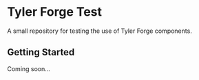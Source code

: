 # Tyler Forge Test

A small repository for testing the use of Tyler Forge components.

## Getting Started

Coming soon...